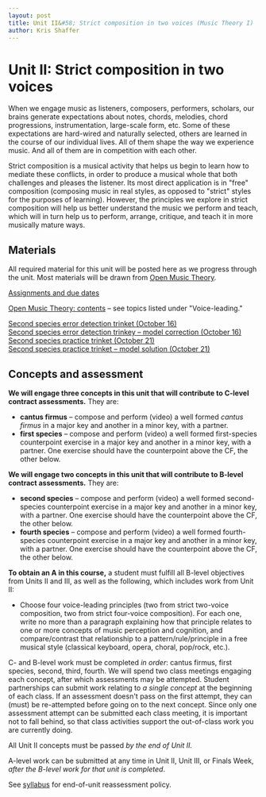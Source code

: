 ```yaml
---
layout: post
title: Unit II&#58; Strict composition in two voices (Music Theory I)
author: Kris Shaffer
---
```


# Unit II: Strict composition in two voices

When we engage music as listeners, composers, performers, scholars, our brains generate expectations about notes, chords, melodies, chord progressions, instrumentation, large-scale form, etc. Some of these expectations are hard-wired and naturally selected, others are learned in the course of our individual lives. All of them shape the way we experience music. And all of them are in competition with each other.

Strict composition is a musical activity that helps us begin to learn how to mediate these conflicts, in order to produce a musical whole that both challenges and pleases the listener. Its most direct application is in "free" composition (composing music in real styles, as opposed to "strict" styles for the purposes of learning). However, the principles we explore in strict composition will help us better understand the music we perform and teach, which will in turn help us to perform, arrange, critique, and teach it in more musically mature ways.

## Materials ##

All required material for this unit will be posted here as we progress through the unit. Most materials will be drawn from [Open Music Theory](http://openmusictheory.com).

[Assignments and due dates](mt1-assign.html)

[Open Music Theory: contents](http://openmusictheory.com/contents.html) – see topics listed under "Voice-leading."  

[Second species error detection trinket (October 16)](https://trinket.io/library/trinkets/b704fec85f)  
[Second species error detection trinkey – model correction (October 16)](https://trinket.io/library/trinkets/6e2405d612)  
[Second species practice trinket (October 21)](https://trinket.io/library/trinkets/e76f699410)  
[Second species practice trinket – model solution (October 21)](https://trinket.io/library/trinkets/356f92b6c3)  



## Concepts and assessment

**We will engage three concepts in this unit that will contribute to C-level contract assessments.** They are:

- **cantus firmus** – compose and perform (video) a well formed *cantus firmus* in a major key and another in a minor key, with a partner.  
- **first species** – compose and perform (video) a well formed first-species counterpoint exercise in a major key and another in a minor key, with a partner. One exercise should have the counterpoint above the CF, the other below.  

**We will engage two concepts in this unit that will contribute to B-level contract assessments.** They are:

- **second species** – compose and perform (video) a well formed second-species counterpoint exercise in a major key and another in a minor key, with a partner. One exercise should have the counterpoint above the CF, the other below.  
- **fourth species** – compose and perform (video) a well formed fourth-species counterpoint exercise in a major key and another in a minor key, with a partner. One exercise should have the counterpoint above the CF, the other below.   

**To obtain an A in this course,** a student must fulfill all B-level objectives from Units II and III, as well as the following, which includes work from Unit II:

- Choose four voice-leading principles (two from strict two-voice composition, two from strict four-voice composition). For each one, write no more than a paragraph explaining how that principle relates to one or more concepts of music perception and cognition, and compare/contrast that relationship to a pattern/rule/principle in a free musical style (classical keyboard, opera, choral, pop/rock, etc.).

C- and B-level work must be completed *in order*: cantus firmus, first species, second, third, fourth. We will spend two class meetings engaging each concept, after which assessments may be attempted. Student partnerships can submit work relating to *a single concept* at the beginning of each class. If an assessment doesn't pass on the first attempt, they can (must) be re-attempted before going on to the next concept. Since only one assessment attempt can be submitted each class meeting, it is important not to fall behind, so that class activities support the out-of-class work you are currently doing.

All Unit II concepts must be passed *by the end of Unit II.*

A-level work can be submitted at any time in Unit II, Unit III, or Finals Week, *after the B-level work for that unit is completed*.

See [syllabus](theory1.html) for end-of-unit reassessment policy.